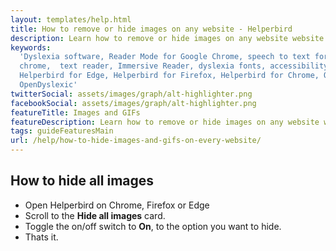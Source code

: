 ```yaml
---
layout: templates/help.html
title: How to remove or hide images on any website - Helperbird
description: Learn how to remove or hide images on any website website or app.
keywords:
  'Dyslexia software, Reader Mode for Google Chrome, speech to text for chrome, Text to speech for
  chrome,  text reader, Immersive Reader, dyslexia fonts, accessibility software, dyslexia software,
  Helperbird for Edge, Helperbird for Firefox, Helperbird for Chrome, Opendyslexic for Chrome,
  OpenDyslexic'
twitterSocial: assets/images/graph/alt-highlighter.png
facebookSocial: assets/images/graph/alt-highlighter.png
featureTitle: Images and GIFs
featureDescription: Learn how to remove or hide images on any website website or app.
tags: guideFeaturesMain
url: /help/how-to-hide-images-and-gifs-on-every-website/
---
```


## How to hide all images

- Open Helperbird on Chrome, Firefox or Edge
- Scroll to the **Hide all images** card.
- Toggle the on/off switch to **On**, to the option you want to hide.
- Thats it.
